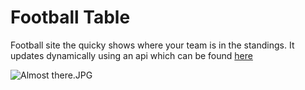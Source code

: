 # Football Table
Football site the quicky shows where your team is in the standings. It updates dynamically using an api which can be 
found [here](https://www.football-data.org/)

![Almost there.JPG](screenshot.png)
